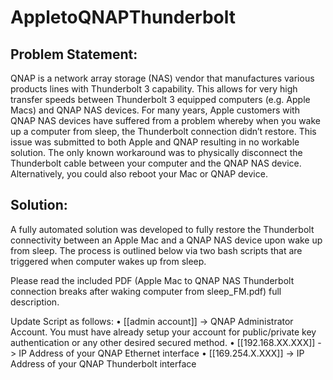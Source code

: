 # AppletoQNAPThunderbolt

## Problem Statement:
QNAP is a network array storage (NAS) vendor that manufactures various products lines with Thunderbolt 3 capability.  This allows for very high transfer speeds between Thunderbolt 3 equipped computers (e.g. Apple Macs) and QNAP NAS devices. For many years, Apple customers with QNAP NAS devices have suffered from a problem whereby when you wake up a computer from sleep, the Thunderbolt connection didn’t restore.  This issue was submitted to both Apple and QNAP resulting in no workable solution.  The only known workaround was to physically disconnect the Thunderbolt cable between your computer and the QNAP NAS device.  Alternatively, you could also reboot your Mac or QNAP device.

## Solution:
A fully automated solution was developed to fully restore the Thunderbolt connectivity between an Apple Mac and a QNAP NAS device upon wake up from sleep.  The process is outlined below via two bash scripts that are triggered when computer wakes up from sleep.

Please read the included PDF (Apple Mac to QNAP NAS Thunderbolt connection breaks after waking computer from sleep_FM.pdf) full description.

Update Script as follows:
•	[[admin account]] -> QNAP Administrator Account.  You must have already setup your account for public/private key authentication or any other desired secured method.
•	[[192.168.XX.XXX]] -> IP Address of your QNAP Ethernet interface
•	[[169.254.X.XXX]] -> IP Address of your QNAP Thunderbolt interface
